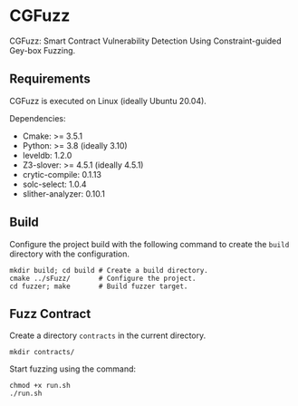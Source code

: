 # CGFuzz

CGFuzz: Smart Contract Vulnerability Detection Using Constraint-guided Gey-box Fuzzing.

## Requirements

CGFuzz is executed on Linux (ideally Ubuntu 20.04).

Dependencies:

- Cmake: >= 3.5.1
- Python: >= 3.8 (ideally 3.10)
- leveldb: 1.2.0
- Z3-slover: >= 4.5.1 (ideally 4.5.1)
- crytic-compile: 0.1.13
- solc-select: 1.0.4
- slither-analyzer: 0.10.1

## Build

Configure the project build with the following command to create the `build` directory with the configuration.

```shell
mkdir build; cd build # Create a build directory.
cmake ../sFuzz/		  # Configure the project.
cd fuzzer; make       # Build fuzzer target.
```

## Fuzz Contract

Create a directory `contracts` in the current directory.

```shell
mkdir contracts/
```

Start fuzzing using the command:

```shell
chmod +x run.sh
./run.sh
```

